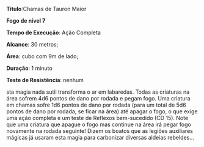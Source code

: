 **Titulo**:Chamas de Tauron Maior

**Fogo de nível 7**

**Tempo de Execução**: Ação Completa

**Alcance**: 30 metros;

**Área**: cubo com 9m de lado;

**Duração**: 1 minuto

**Teste de Resistência**: nenhum

sta magia nada sutil transforma o 
ar em labaredas. Todas as criaturas na área 
sofrem 4d6 pontos de dano por rodada 
e pegam fogo. Uma criatura em chamas 
sofre 1d6 pontos de dano por rodada 
(para um total de 5d6 pontos de dano 
por rodada, se ficar na área) até apagar o 
fogo, o que exige uma ação completa e 
um teste de Reflexos bem-sucedido (CD 
15). Note que uma criatura que apague o 
fogo mas continue na área irá pegar fogo 
novamente na rodada seguinte!
Dizem os boatos que as legiões auxiliares 
mágicas já usaram esta magia para carbonizar diversas aldeias rebeldes...